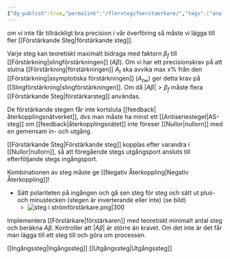 ```yaml
---
{"dg-publish":true,"permalink":"/flerstegsfoerstaerkare/","tags":["analogelektronik"]}
---
```


om vi inte får tillräckligt bra precision i vår överföring så måste vi lägga till fler [[Förstärkande Steg\|förstärkande steg]].

Varje steg kan teoretiskt maximalt bidraga med faktorn $\beta_f$ till [[Förstärkning\|slingförstärkningen]] ($A \beta$). Om vi har ett precisionskrav på att slutna [[Förstärkning\|förstärkningen]] $A_{t}$ ska avvika max x% från den [[Förstärkning\|asymptotiska förstärkningen]] ($A_{t\infty}$) ger detta krav på [[Slingförstärkning\|slingförstärkningen]]. Om då $|A \beta| > \beta_{f}$ måste flera [[Förstärkande Steg\|förstärkarsteg]] användas.

De förstärkande stegen får inte kortsluta [[feedback\|återkopplingsnätverket]], dvs man måste ha minst ett [[Antiseriesteget\|AS-steg]] om [[feedback\|återkopplingsnätet]] inte föreser [[Nullor\|nullorn]] med en gemensam in- och utgång. 

[[Förstärkande Steg\|Förstärkande steg]] kopplas efter varandra i [[Nullor\|nullorn]], så att föregående stegs utgångsport ansluts till efterföljande stegs ingångsport. 

Kombinationen av steg måste ge [[Negativ Återkoppling\|Negativ Återkoppling]]! 
- Sätt polariteten på ingången och gå sen steg för steg och sätt ut plus- och minustecken (stegen är inverterande eller inte) (se bild)
	- ![steg i strömförstärkare.png|300](/img/user/images/steg%20i%20str%C3%B6mf%C3%B6rst%C3%A4rkare.png)

Implementera [[Förstärkare\|förstärkaren]] med teoretiskt minimalt antal steg och beräkna $A \beta$. Kontroller att $|A \beta|$ är större än kravet. Om det inte är det får man lägga till ett steg till och göra om processen.

[[Ingångssteg\|Ingångssteg]]
[[Utgångssteg\|Utgångssteg]]
